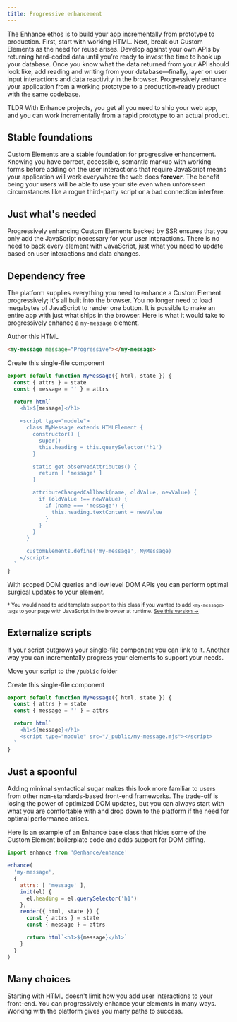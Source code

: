 ```yaml
---
title: Progressive enhancement
---
```


The Enhance ethos is to build your app incrementally from prototype to production. First, start with working HTML. Next, break out Custom Elements as the need for reuse arises. Develop against your own APIs by returning hard-coded data until you’re ready to invest the time to hook up your database. Once you know what the data returned from your API should look like, add reading and writing from your database—finally, layer on user input interactions and data reactivity in the browser. Progressively enhance your application from a working prototype to a production-ready product with the same codebase.

TLDR With Enhance projects, you get all you need to ship your web app, and you can work incrementally from a rapid prototype to an actual product.

## Stable foundations

Custom Elements are a stable foundation for progressive enhancement. Knowing you have correct, accessible, semantic markup with working forms before adding on the user interactions that require JavaScript means your application will work everywhere the web does **forever**. The benefit being your users will be able to use your site even when unforeseen circumstances like a rogue third-party script or a bad connection interfere.

## Just what's needed

Progressively enhancing Custom Elements backed by SSR ensures that you only add the JavaScript necessary for your user interactions. There is no need to back every element with JavaScript, just what you need to update based on user interactions and data changes.

## Dependency free

The platform supplies everything you need to enhance a Custom Element progressively; it's all built into the browser. You no longer need to load megabytes of JavaScript to render one button. It is possible to make an entire app with just what ships in the browser. Here is what it would take to progressively enhance a `my-message` element.

Author this HTML

```html
<my-message message="Progressive"></my-message>
```

Create this single-file component

<doc-code filename="app/elements/my-message.mjs" numbered>

```javascript
export default function MyMessage({ html, state }) {
  const { attrs } = state
  const { message = '' } = attrs

  return html`
    <h1>${message}</h1>

    <script type="module">
      class MyMessage extends HTMLElement {
        constructor() {
          super()
          this.heading = this.querySelector('h1')
        }

        static get observedAttributes() {
          return [ 'message' ]
        }

        attributeChangedCallback(name, oldValue, newValue) {
          if (oldValue !== newValue) {
            if (name === 'message') {
              this.heading.textContent = newValue
            }
          }
        }
      }

      customElements.define('my-message', MyMessage)
    </script>
  `
}
```

</doc-code>

With scoped DOM queries and low level DOM APIs you can perform optimal surgical updates to your element.

<small>† You would need to add template support to this class if you wanted to add `<my-message>` tags to your page with JavaScript in the browser at runtime. [See this version →](https://gist.github.com/kristoferjoseph/dd5d22018a0f7feedd4ee18f25a040a8)</small>

## Externalize scripts

If your script outgrows your single-file component you can link to it. Another way you can incrementally progress your elements to support your needs.

Move your script to the `/public` folder

Create this single-file component

<doc-code highlight="7-add" filename="app/elements/my-message.mjs" numbered>

```javascript
export default function MyMessage({ html, state }) {
  const { attrs } = state
  const { message = '' } = attrs

  return html`
    <h1>${message}</h1>
    <script type="module" src="/_public/my-message.mjs"></script>
  `
}
```

</doc-code>

## Just a spoonful

Adding minimal syntactical sugar makes this look more familiar to users from other non-standards-based front-end frameworks. The trade-off is losing the power of optimized DOM updates, but you can always start with what you are comfortable with and drop down to the platform if the need for optimal performance arises.

Here is an example of an Enhance base class that hides some of the Custom Element boilerplate code and adds support for DOM diffing.

```javascript
import enhance from '@enhance/enhance'

enhance(
  'my-message',
  {
    attrs: [ 'message' ],
    init(el) {
      el.heading = el.querySelector('h1')
    },
    render({ html, state }) {
      const { attrs } = state
      const { message } = attrs

      return html`<h1>${message}</h1>`
    }
  }
)
```

## Many choices

Starting with HTML doesn't limit how you add user interactions to your front-end. You can progressively enhance your elements in many ways. Working with the platform gives you many paths to success.
